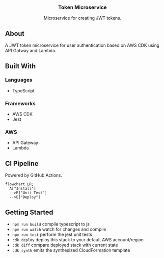 <div align="center">
  <h3 align="center">Token Microservice</h3>
  <p align="center">
    Microservice for creating JWT tokens.
  </p>
</div>

## About

A JWT token microservice for user authentication based on AWS CDK using API Gatway and Lambda.

## Built With

### Languages

- TypeScript

### Frameworks

- AWS CDK
- Jest

### AWS

- API Gateway
- Lambda

## CI Pipeline

Powered by GitHub Actions.

```mermaid
flowchart LR;
  A["Install"]
  -->B["Unit Test"]
  -->E["Deploy"]
```

## Getting Started

- `npm run build` compile typescript to js
- `npm run watch` watch for changes and compile
- `npm run test` perform the jest unit tests
- `cdk deploy` deploy this stack to your default AWS account/region
- `cdk diff` compare deployed stack with current state
- `cdk synth` emits the synthesized CloudFormation template
